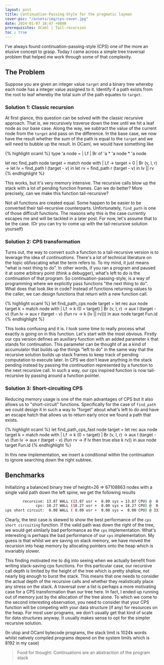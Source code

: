 ```yaml
---
layout: post
title: Continuation-Passing-Style for the pragmatic layman
cover-pic: "/assets/img/cps-cover.jpg"
date: 2024-01-07 16:47 +0800
prerequisites: OCaml | Tail-recursion
toc : true
---
```

I've always found continuation-passing-style (CPS) one of the more an
elusive concept to grasp. Today I came across a simple tree traversal
problem that helped me work through some of that complexity.

## The Problem
Suppose you are given an integer value `target` and a binary tree
whereby each node has a integer value assigned to it. Identify if a
path exists from the root to leaf whereby the total sum of the path
equates to `target`.

### Solution 1: Classic recursion
At first glance, this question can be solved with the classic
recursive approach. That is, we recursively traverse down the tree
until we hit a leaf node as our base case. Along the way, we subtract
the value of the current node from the `target` and pass on the
difference. In the base case, we now have the result whether the sum
of the path is equal to the `target` and we will need to bubble up the
result. In OCaml, we would have something like

{% highlight ocaml %}
type 'a node =
  | Lf
  | Br of 'a * 'a node * 'a node

let rec find_path node target =
  match node with
  | Lf -> target = 0
  | Br (v, l, r) ->
      let lv = find_path l (target - v) in
      let rv = find_path r (target - v) in
      lv || rv
{% endhighlight %}

This works, but it's very memory intensive. The recursive calls blow
up the stack with a lot of pending function frames. Can we do better?
More precisely, can we make this function tail-recursive?

Not all functions are created equal. Some happen to be easier to be
converted their tail-recursive counterparts. Unfortunately,
`find_path` is one of those difficult functions. The reasons why this
is the case currently escapes me and will be tackled in a later
post. For now, let's assume that to be the case. (Or you can try
to come up with the tail-recursive solution yourself)

### Solution 2: CPS transformation
Turns out, the way to convert such a function to a tail-recursive
version is to leverage the idea of *continuations*. There's a lot of
technical literature on the topic obfuscating what the term refers
to. To my mind, it just means "what is next thing to do". In other
words, if you ran a program and paused it at some arbitrary point
(think a debugger), what's left to do is the continuation of that
program. So continuation-passing-style, is a way of programming where
we explicitly pass functions "the next thing to do". What does that
look like in code? Instead of functions returning values to the
caller, we can design functions that return with a new function call.

{% highlight ocaml %}
let find_path_cps node target =
  let rec aux node target k =
    match node with
    | Lf -> k (0 = target)
    | Br (v, l, r) ->
        aux l (target - v) (fun lv ->
            aux r (target - v) (fun rv ->
                k (lv || rv)))
  in
  aux node target Fun.id
{% endhighlight %}

This looks confusing and it is. I took some time to really process
what exactly is going on in this function. Let's start with the most
obvious. Firstly our cps version defines an auxiliary function with an
added parameter `k` that stands for continuation. This parameter can
be thought of as a kind of accumulator that builds up the things "left
to do" in the same way that the recursive solution builds up stack
frames to keep track of pending computation to execute later. In CPS
we don't leave anything in the stack pending instead by passing the
*continuation* represented by a function to the next recursive
call. In such a way, our cps inspired function is now tail-recursive
by passing around a function pointer.

### Solution 3: Short-circuiting CPS
Reducing memory usage is one of the main advantages of CPS but it also
allows us to "short-circuit" functions. Specifically for the case of
`find_path` we could design it in such a way to "forget" about what's
left to do and have an escape hatch that allows us to return early
once we found a path that exists.

{% highlight ocaml %}
let find_path_cps_fast node target =
  let rec aux node target k =
    match node with
    | Lf -> k (0 = target)
    | Br (v, l, r) ->
        aux l (target - v) (fun lv ->
            aux r (target - v) (fun rv ->
                if lv then true else k rv))
  in
  aux node target Fun.id
{% endhighlight %}

In this new implementation, we insert a conditional within the
continuation to ignore searching down the right subtree.

## Benchmarks
Initializing a balanced binary tree of height=26 => 67108863 nodes
with a single valid path down the left spine, we get the following
results

``` bash
        recursive: 13.87 WALL (13.87 usr +  0.00 sys = 13.87 CPU) @  0.72/s (n=10)
              cps: 18.27 WALL (18.27 usr +  0.00 sys = 18.27 CPU) @  0.55/s (n=10)
cps short circuit:  0.00 WALL ( 0.00 usr +  0.00 sys =  0.00 CPU) @ 3333333.34/s (n=10)
```

Clearly, the test case is skewed to show the best performance of the
`cps short circuiting` function. If the valid path was down the right
of the tree, we would get similarly bad performance as the `cps`
implementation. What's interesting is perhaps the bad performance of
our `cps` implementation. My guess is that whilst we are saving on
stack memory, we have moved the recursion into heap memory by
allocating pointers onto the heap which is invariably slower.

This finding motivated me to dig into seeing when we actually benefit
from writing stack-saving cps functions. For this particular case, our
recursive call depth is limited by the height of the tree which is
pretty shallow, not nearly big enough to burst the stack. This means
that one needs to consider the actual depth of the recursive calls and
whether they realistically place any stress on the stack. A traversal
over a list is perhaps a more motivating case for a CPS transformation
than our tree here. In fact, I ended up running out of memory just by
the allocation of the tree alone. To which we come to the second
interesting observation, you need to consider that your CPS function
will be competing with your data structure (if any) for resources on
the heap. For most user programs, we don't usually get that kind of
scale for data structures anyway. It usually makes sense to opt for
the simpler recursive solution.

(In utop and OCaml bytecode programs, the stack limit is 1024k words
whilst natively compiled programs depend on the system limits which
is 8192 in my case)

> Food for thought: Continuations are an abstraction of the program stack
